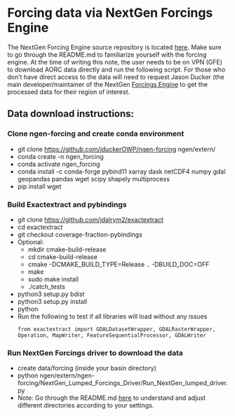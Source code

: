 # Forcing data via NextGen Forcings Engine
	
The NextGen Forcing Engine source repository is located [here](https://github.com/jduckerOWP/ngen-forcing). 
Make sure to go through the README.md to familiarize yourself with the forcing engine. At the time of writing this note, 
the user needs to be on VPN (GFE) to download AORC data directly and run the following script. 
For those who don’t have direct access to the data will need to request Jason Ducker (the main developer/maintainer of the 
NextGen [Forcings Engine](https://github.com/NOAA-OWP/ngen-forcing]) to get the processed data for their region of interest.

## Data download instructions:

### Clone ngen-forcing and create conda environment
- git clone https://github.com/jduckerOWP/ngen-forcing ngen/extern/
- conda create -n ngen_forcing
- conda activate ngen_forcing
- conda install -c conda-forge  pybind11 xarray dask netCDF4 numpy gdal  geopandas pandas wget scipy shapely multiprocess
- pip install wget

### Build Exactextract and pybindings
- git clone https://github.com/jdalrym2/exactextract
- cd exactextract
- git checkout coverage-fraction-pybindings
- Optional:
  - mkdir cmake-build-release
  - cd cmake-build-release
  - cmake -DCMAKE_BUILD_TYPE=Release .. -DBUILD_DOC=OFF
  - make
  - sudo make install
  - ./catch_tests
-	python3 setup.py bdist
-	python3 setup.py install
-	python
  - Run the following to test if all libraries will load without any issues
    ```
    from exactextract import GDALDatasetWrapper, GDALRasterWrapper, Operation, MapWriter, FeatureSequentialProcessor, GDALWriter
    ``` 
### Run NextGen Forcings driver to download the data
- create data/forcing (inside your basin directory)
- python ngen/extern/ngen-forcing/NextGen_Lumped_Forcings_Driver/Run_NextGen_lumped_driver.py
- Note: Go through the README.md [here](https://github.com/jduckerOWP/ngen-forcing/blob/master/NextGen_Lumped_Forcings_Driver/README.md)
  to understand and adjust different directories according to your settings.

